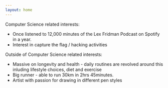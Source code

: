 ```yaml
---
layout: home
---
```


<div id = "main-content">
    <div>
        Computer Science related interests:
        <ul>
            <li>Once listened to 12,000 minutes of the Lex Fridman Podcast on Spotify in a year.</li>
            <li>Interest in capture the flag / hacking activities</li>
        </ul>
    </div> 
    </div>    
    <div>
        Outside of Computer Science related interests: 
        <ul>
            <li>Massive on longevity and health - daily routines are revolved around this inluding lifestyle choices, diet and exercise</li>
            <li>Big runner - able to run 30km in 2hrs 45minutes. </li>
            <li>Artist with passion for drawing in different pen styles </li>
        </ul>
    </div>
</div>